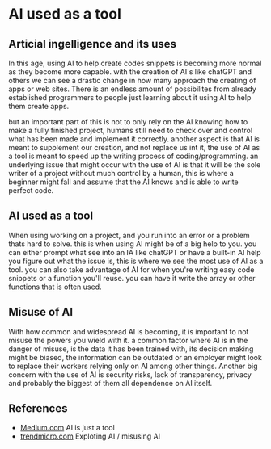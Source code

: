# AI used as a tool

## Articial ingelligence and its uses

In this age, using AI to help create codes snippets is becoming more normal as they become more capable.
with the creation of AI's like chatGPT and others we can see a drastic change in how many approach the creating of apps or web sites.
There is an endless amount of possibilites from already established programmers to people just learning about it using AI to help them create apps.

but an important part of this is not to only rely on the AI knowing how to make a fully finished project, humans still need to check over and control what has been made and implement it correctly. another aspect is that AI is meant to supplement our creation, and not replace us int it, the use of AI as a tool is meant to speed up the writing process of coding/programming. an underlying issue that might occur with the use of AI is that it will be the sole writer of a project without much control by a human, this is where a beginner might fall and assume that the AI knows and is able to write perfect code.

## AI used as a tool

When using working on a project, and you run into an error or a problem thats hard to solve. this is when using AI might be of a big help to you. you can either prompt what see into an IA like chatGPT or have a built-in AI help you figure out what the issue is, this is where we see the most use of AI as a tool. you can also take advantage of AI for when you're writing easy code snippets or a function you'll reuse. you can have it write the array or other functions that is often used.

## Misuse of AI

With how common and widespread AI is becoming, it is important to not misuse the powers you wield with it. a common factor where AI is in the danger of misuse, is the data it has been trained with, its decision making might be biased, the information can be outdated or an employer might look to replace their workers relying only on AI among other things.
Another big concern with the use of AI is security risks, lack of transparency, privacy and probably the biggest of them all dependence on AI itself.


## References

- [Medium.com](https://medium.com/towards-data-science/artificial-intelligence-is-just-a-tool-aab880f1bbdd) AI is just a tool
- [trendmicro.com](https://www.trendmicro.com/vinfo/us/security/news/cybercrime-and-digital-threats/exploiting-ai-how-cybercriminals-misuse-abuse-ai-and-ml) Exploting AI / misusing AI
